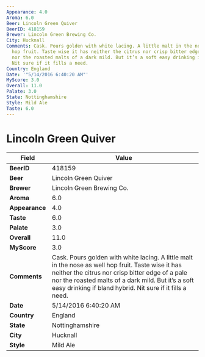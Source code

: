 ```yaml
---
Appearance: 4.0
Aroma: 6.0
Beer: Lincoln Green Quiver
BeerID: 418159
Brewer: Lincoln Green Brewing Co.
City: Hucknall
Comments: Cask. Pours golden with white lacing. A little malt in the nose as well
  hop fruit. Taste wise it has neither the citrus nor crisp bitter edge of a pale
  nor the roasted malts of a dark mild. But it’s a soft easy drinking if bland hybrid.
  Nit sure if it fills a need.
Country: England
Date: '"5/14/2016 6:40:20 AM"'
MyScore: 3.0
Overall: 11.0
Palate: 3.0
State: Nottinghamshire
Style: Mild Ale
Taste: 6.0
---
```


# Lincoln Green Quiver

| Field         | Value |
|---------------|-------|
| **BeerID** | 418159 |
| **Beer** | Lincoln Green Quiver |
| **Brewer** | Lincoln Green Brewing Co. |
| **Aroma** | 6.0 |
| **Appearance** | 4.0 |
| **Taste** | 6.0 |
| **Palate** | 3.0 |
| **Overall** | 11.0 |
| **MyScore** | 3.0 |
| **Comments** | Cask. Pours golden with white lacing. A little malt in the nose as well hop fruit. Taste wise it has neither the citrus nor crisp bitter edge of a pale nor the roasted malts of a dark mild. But it’s a soft easy drinking if bland hybrid. Nit sure if it fills a need. |
| **Date** | 5/14/2016 6:40:20 AM |
| **Country** | England |
| **State** | Nottinghamshire |
| **City** | Hucknall |
| **Style** | Mild Ale |
